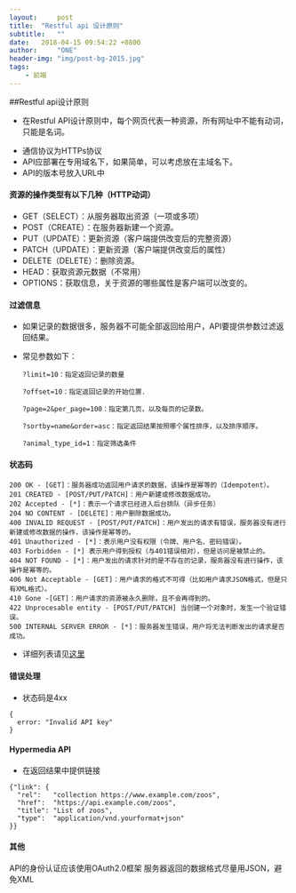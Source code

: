 ```yaml
---
layout:     post
title:  "Restful api 设计原则"
subtitle:   ""
date:   2018-04-15 09:54:22 +0800
author:     "ONE"
header-img: "img/post-bg-2015.jpg"
tags:
    - 前端
---
```


##Restful api设计原则

- 在Restful API设计原则中，每个网页代表一种资源，所有网址中不能有动词，只能是名词。

<!-- more -->

- 通信协议为HTTPs协议
- API应部署在专用域名下，如果简单，可以考虑放在主域名下。
- API的版本号放入URL中

#### 资源的操作类型有以下几种（HTTP动词）

- GET（SELECT）：从服务器取出资源（一项或多项）
- POST（CREATE）：在服务器新建一个资源。
- PUT（UPDATE）：更新资源（客户端提供改变后的完整资源）
- PATCH（UPDATE）：更新资源（客户端提供改变后的属性）
- DELETE（DELETE）：删除资源。
- HEAD：获取资源元数据（不常用）
- OPTIONS：获取信息，关于资源的哪些属性是客户端可以改变的。

#### 过滤信息

- 如果记录的数据很多，服务器不可能全部返回给用户，API要提供参数过滤返回结果。

- 常见参数如下：

  ```
  ?limit=10：指定返回记录的数量 

  ?offset=10：指定返回记录的开始位置. 

  ?page=2&per_page=100：指定第几页，以及每页的记录数。 

  ?sortby=name&order=asc：指定返回结果按照哪个属性排序，以及排序顺序。 

  ?animal_type_id=1：指定筛选条件
  ```


#### 状态码

```
200 OK - [GET]：服务器成功返回用户请求的数据，该操作是幂等的（Idempotent）。
201 CREATED - [POST/PUT/PATCH]：用户新建或修改数据成功。
202 Accepted - [*]：表示一个请求已经进入后台排队（异步任务）
204 NO CONTENT - [DELETE]：用户删除数据成功。
400 INVALID REQUEST - [POST/PUT/PATCH]：用户发出的请求有错误，服务器没有进行新建或修改数据的操作，该操作是幂等的。
401 Unauthorized - [*]：表示用户没有权限（令牌、用户名、密码错误）。
403 Forbidden - [*] 表示用户得到授权（与401错误相对），但是访问是被禁止的。
404 NOT FOUND - [*]：用户发出的请求针对的是不存在的记录，服务器没有进行操作，该操作是幂等的。
406 Not Acceptable - [GET]：用户请求的格式不可得（比如用户请求JSON格式，但是只有XML格式）。
410 Gone -[GET]：用户请求的资源被永久删除，且不会再得到的。
422 Unprocesable entity - [POST/PUT/PATCH] 当创建一个对象时，发生一个验证错误。
500 INTERNAL SERVER ERROR - [*]：服务器发生错误，用户将无法判断发出的请求是否成功。
```

- 详细列表请见[这里](https://www.w3.org/Protocols/rfc2616/rfc2616-sec10.html)

#### 错误处理

- 状态码是4xx

```
{
  error: "Invalid API key"
}
```

#### Hypermedia API

- 在返回结果中提供链接

```
{"link": {
  "rel":   "collection https://www.example.com/zoos",
  "href":  "https://api.example.com/zoos",
  "title": "List of zoos",
  "type":  "application/vnd.yourformat+json"
}}
```

#### 其他

API的身份认证应该使用OAuth2.0框架 
服务器返回的数据格式尽量用JSON，避免XML